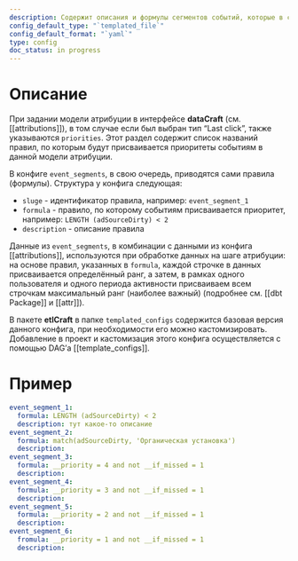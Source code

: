 ```yaml
---
description: Содержит описания и формулы сегментов событий, которые в свою очередь используются для присвоения приоритетов и построения воронки
config_default_type: "`templated_file`"
config_default_format: "`yaml`"
type: config
doc_status: in progress
---
```


# Описание

При задании модели атрибуции в интерфейсе **dataCraft** (см. [[attributions]]), в том случае если был выбран тип “Last click”, также указываются `priorities`. Этот раздел содержит список названий правил, по которым будут присваивается приоритеты событиям в данной модели атрибуции. 

В конфиге `event_segments`, в свою очередь, приводятся сами правила (формулы). Структура у конфига следующая:
- `sluge` - идентификатор правила, например: `event_segment_1` 
- `formula`  - правило, по которому событиям присваивается приоритет, например: `LENGTH (adSourceDirty) < 2`
- `description` - описание правила

Данные из `event_segments`, в комбинации с данными из конфига [[attributions]],  используются при обработке данных на шаге атрибуции: на основе правил, указанных в `formula`, каждой строчке в данных присваивается определённый ранг, а затем, в рамках одного пользователя и одного периода активности присваиваем всем строчкам максимальный ранг (наиболее важный) (подробнее см. [[dbt Package]] и [[attr]]). 

В пакете **etlCraft** в папке `templated_configs` содержится базовая версия данного конфига, при необходимости его можно кастомизировать. Добавление в проект и кастомизация этого конфига осуществляется с помощью DAG’а [[template_configs]].
# Пример

```yaml
event_segment_1:
  formula: LENGTH (adSourceDirty) < 2
  description: тут какое-то описание
event_segment_2:
  formula: match(adSourceDirty, 'Органическая установка')
  description:
event_segment_3:
  formula: __priority = 4 and not __if_missed = 1
  description:
event_segment_4:
  formula: __priority = 3 and not __if_missed = 1
  description:
event_segment_5:
  formula: __priority = 2 and not __if_missed = 1
  description:
event_segment_6:
  fromula: __priority = 1 and not __if_missed = 1
  description:
```

